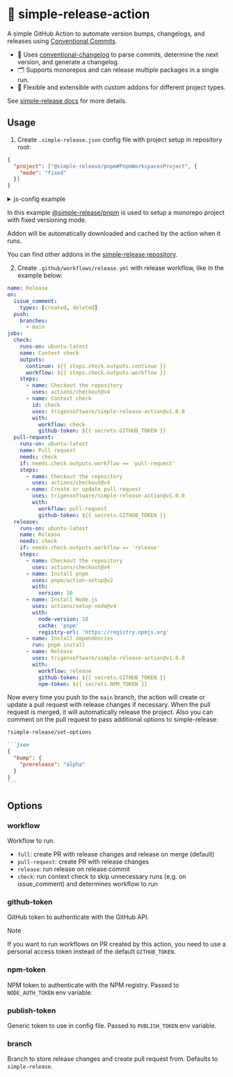 # 🚀 simple-release-action

A simple GitHub Action to automate version bumps, changelogs, and releases using [Conventional Commits](https://conventionalcommits.org).

- 📄 Uses [conventional-changelog](https://github.com/conventional-changelog/conventional-changelog) to parse commits, determine the next version, and generate a changelog.
- 🗂️ Supports monorepos and can release multiple packages in a single run.
- 🧩 Flexible and extensible with custom addons for different project types.

See [simple-release docs](https://github.com/TrigenSoftware/simple-release/tree/main/packages/core#readme) for more details.

## Usage

1. Create `.simple-release.json` config file with project setup in repository root:

```json
{
  "project": ["@simple-release/pnpm#PnpmWorkspacesProject", {
    "mode": "fixed"
  }]
}
```

<details>
<summary>js-config example</summary>

You should install the addon package first, then:

```js
import { PnpmWorkspacesProject } from '@simple-release/pnpm'

export const project = new PnpmWorkspacesProject({
  mode: 'fixed'
})
```

</details>

In this example [@simple-release/pnpm](https://github.com/TrigenSoftware/simple-release/blob/main/packages/pnpm#readme) is used to setup a monorepo project with fixed versioning mode.

Addon will be automatically downloaded and cached by the action when it runs.

You can find other addons in the [simple-release repository](https://github.com/TrigenSoftware/simple-release).

2. Create `.github/workflows/release.yml` with release workflow, like in the example below:

```yaml
name: Release
on:
  issue_comment:
    types: [created, deleted]
  push:
    branches:
      - main
jobs:
  check:
    runs-on: ubuntu-latest
    name: Context check
    outputs:
      continue: ${{ steps.check.outputs.continue }}
      workflow: ${{ steps.check.outputs.workflow }}
    steps:
      - name: Checkout the repository
        uses: actions/checkout@v4
      - name: Context check
        id: check
        uses: trigensoftware/simple-release-action@v1.0.0
        with:
          workflow: check
          github-token: ${{ secrets.GITHUB_TOKEN }}
  pull-request:
    runs-on: ubuntu-latest
    name: Pull request
    needs: check
    if: needs.check.outputs.workflow == 'pull-request'
    steps:
      - name: Checkout the repository
        uses: actions/checkout@v4
      - name: Create or update pull request
        uses: trigensoftware/simple-release-action@v1.0.0
        with:
          workflow: pull-request
          github-token: ${{ secrets.GITHUB_TOKEN }}
  release:
    runs-on: ubuntu-latest
    name: Release
    needs: check
    if: needs.check.outputs.workflow == 'release'
    steps:
      - name: Checkout the repository
        uses: actions/checkout@v4
      - name: Install pnpm
        uses: pnpm/action-setup@v2
        with:
          version: 10
      - name: Install Node.js
        uses: actions/setup-node@v4
        with:
          node-version: 18
          cache: 'pnpm'
          registry-url: 'https://registry.npmjs.org'
      - name: Install dependencies
        run: pnpm install
      - name: Release
        uses: trigensoftware/simple-release-action@v1.0.0
        with:
          workflow: release
          github-token: ${{ secrets.GITHUB_TOKEN }}
          npm-token: ${{ secrets.NPM_TOKEN }}
```

Now every time you push to the `main` branch, the action will create or update a pull request with release changes if necessary. When the pull request is merged, it will automatically release the project. Also you can comment on the pull request to pass additional options to simple-release:

````md
!simple-release/set-options

```json
{
  "bump": {
    "prerelease": "alpha"
  }
}
```
````

## Options

### workflow

Workflow to run.

- `full`: create PR with release changes and release on merge (default)
- `pull-request`: create PR with release changes
- `release`: run release on release commit
- `check`: run context check to skip unnecessary runs (e.g. on issue_comment) and determines workflow to run

### github-token

GitHub token to authenticate with the GitHub API.

> [!NOTE]
> If you want to run workflows on PR created by this action, you need to use a personal access token instead of the default `GITHUB_TOKEN`.

### npm-token

NPM token to authenticate with the NPM registry. Passed to `NODE_AUTH_TOKEN` env variable.

### publish-token

Generic token to use in config file. Passed to `PUBLISH_TOKEN` env variable.

### branch

Branch to store release changes and create pull request from. Defaults to `simple-release`.
